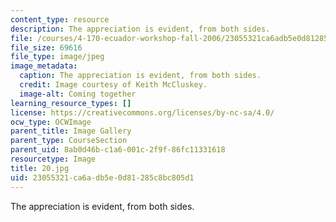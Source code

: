 ```yaml
---
content_type: resource
description: The appreciation is evident, from both sides.
file: /courses/4-170-ecuador-workshop-fall-2006/23055321ca6adb5e0d81285c8bc805d1_20.jpg
file_size: 69616
file_type: image/jpeg
image_metadata:
  caption: The appreciation is evident, from both sides.
  credit: Image courtesy of Keith McCluskey.
  image-alt: Coming together
learning_resource_types: []
license: https://creativecommons.org/licenses/by-nc-sa/4.0/
ocw_type: OCWImage
parent_title: Image Gallery
parent_type: CourseSection
parent_uid: 8ab0d46b-c1a6-001c-2f9f-86fc11331618
resourcetype: Image
title: 20.jpg
uid: 23055321-ca6a-db5e-0d81-285c8bc805d1
---
```

The appreciation is evident, from both sides.